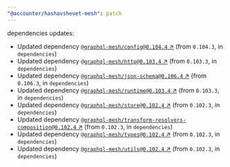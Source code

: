 ```yaml
---
"@accounter/hashavshevet-mesh": patch
---
```

dependencies updates:
  - Updated dependency [`@graphql-mesh/config@0.104.4` ↗︎](https://www.npmjs.com/package/@graphql-mesh/config/v/0.104.4) (from `0.104.3`, in `dependencies`)
  - Updated dependency [`@graphql-mesh/http@0.103.4` ↗︎](https://www.npmjs.com/package/@graphql-mesh/http/v/0.103.4) (from `0.103.3`, in `dependencies`)
  - Updated dependency [`@graphql-mesh/json-schema@0.106.4` ↗︎](https://www.npmjs.com/package/@graphql-mesh/json-schema/v/0.106.4) (from `0.106.3`, in `dependencies`)
  - Updated dependency [`@graphql-mesh/runtime@0.103.4` ↗︎](https://www.npmjs.com/package/@graphql-mesh/runtime/v/0.103.4) (from `0.103.3`, in `dependencies`)
  - Updated dependency [`@graphql-mesh/store@0.102.4` ↗︎](https://www.npmjs.com/package/@graphql-mesh/store/v/0.102.4) (from `0.102.3`, in `dependencies`)
  - Updated dependency [`@graphql-mesh/transform-resolvers-composition@0.102.4` ↗︎](https://www.npmjs.com/package/@graphql-mesh/transform-resolvers-composition/v/0.102.4) (from `0.102.3`, in `dependencies`)
  - Updated dependency [`@graphql-mesh/types@0.102.4` ↗︎](https://www.npmjs.com/package/@graphql-mesh/types/v/0.102.4) (from `0.102.3`, in `dependencies`)
  - Updated dependency [`@graphql-mesh/utils@0.102.4` ↗︎](https://www.npmjs.com/package/@graphql-mesh/utils/v/0.102.4) (from `0.102.3`, in `dependencies`)

